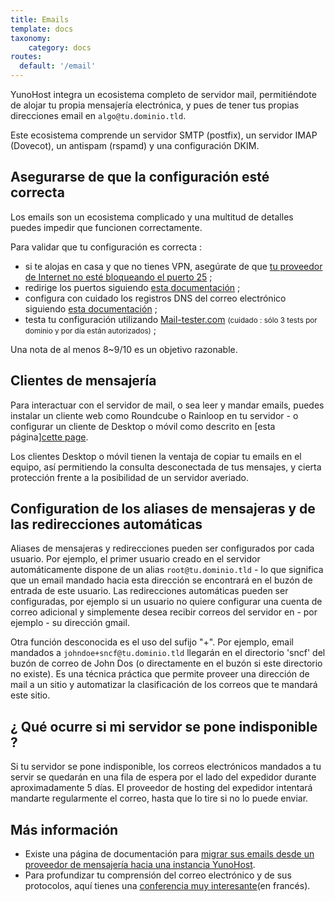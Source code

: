 ```yaml
---
title: Emails
template: docs
taxonomy:
    category: docs
routes:
  default: '/email'
---
```


YunoHost integra un ecosistema completo de servidor mail, permitiéndote de alojar tu propia mensajería electrónica, y pues de tener tus propias direcciones email en `algo@tu.dominio.tld`.

Este ecosistema comprende un servidor SMTP (postfix), un servidor IMAP (Dovecot), un antispam (rspamd) y una configuración DKIM.

## Asegurarse de que la configuración esté correcta

Los emails son un ecosistema complicado y una multitud de detalles puedes impedir que funcionen correctamente.

Para validar que tu configuración es correcta :
- si te alojas en casa y que no tienes VPN, asegúrate de que [tu proveedor de Internet no esté bloqueando el puerto 25](/isp) ;
- redirige los puertos siguiendo [esta documentación](/isp_box_config) ;
- configura con cuidado los registros DNS del correo electrónico siguiendo [esta documentación](/dns_config) ;
- testa tu configuración utilizando [Mail-tester.com](https://mail-tester.com) <small>(cuidado : sólo 3 tests por dominio y por día están autorizados)</small> ;

Una nota de al menos 8~9/10 es un objetivo razonable.

## Clientes de mensajería 

Para interactuar con el servidor de mail, o sea leer y mandar emails, puedes instalar un cliente web como Roundcube o Rainloop en tu servidor - o configurar un cliente de Desktop o móvil como descrito en [esta página][cette page](/email_configure_client).

Los clientes Desktop o móvil tienen la ventaja de copiar tu emails en el equipo, así permitiendo la consulta desconectada de tus mensajes, y cierta protección frente a la posibilidad de un servidor averiado.

## Configuration de los aliases de mensajeras y de las redirecciones automáticas 

Aliases de mensajeras y redirecciones pueden ser configurados por cada usuario. Por ejemplo, el primer usuario creado en el servidor automáticamente dispone de un alias `root@tu.dominio.tld` - lo que significa que un email mandado hacia esta dirección se encontrará en el buzón de entrada de este usuario. Las redirecciones automáticas pueden ser configuradas, por ejemplo si un usuario no quiere configurar una cuenta de correo adicional y simplemente desea recibir correos del servidor en - por ejemplo - su dirección gmail.

Otra función desconocida es el uso del sufijo "+". Por ejemplo, email mandados a `johndoe+sncf@tu.dominio.tld` llegarán en el directorio 'sncf' del buzón de correo de John Dos (o directamente en el buzón si este directorio no existe). Es una técnica práctica que permite proveer una dirección de mail a un sitio y automatizar la clasificación de los correos que te mandará este sitio.

## ¿ Qué ocurre si mi servidor se pone indisponible ?

Si tu servidor se pone indisponible, los correos electrónicos mandados a tu servir se quedarán en una fila de espera por el lado del expedidor durante aproximadamente 5 días. El proveedor de hosting del expedidor intentará mandarte regularmente el correo, hasta que lo tire si no lo puede enviar. 

## Más información

- Existe una página de documentación para [migrar sus emails desde un proveedor de mensajería hacia una instancia YunoHost](/email_migration).
- Para profundizar tu comprensión del correo electrónico y de sus protocolos, aquí tienes una [conferencia muy interesante](http://www.iletaitunefoisinternet.fr/lemail-par-benjamin-sonntag/index.html)(en francés).
